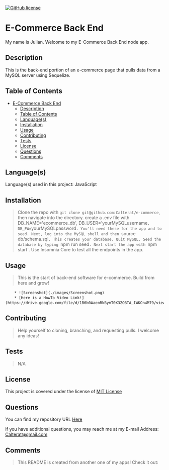 
[![GitHub license](https://img.shields.io/badge/License-MIT%20License-success.svg)](https://GitHub.com/Calterat/e-commerce/main/LICENSE)

# E-Commerce Back End

My name is Julian. Welcome to my E-Commerce Back End node app.


## Description

This is the back-end portion of an e-commerce page that pulls data from a MySQL server using Sequelize.


## Table of Contents

- [E-Commerce Back End](#e-commerce-back-end)
  - [Description](#description)
  - [Table of Contents](#table-of-contents)
  - [Language(s)](#languages)
  - [Installation](#installation)
  - [Usage](#usage)
  - [Contributing](#contributing)
  - [Tests](#tests)
  - [License](#license)
  - [Questions](#questions)
  - [Comments](#comments)


## Language(s)

Language(s) used in this project:
JavaScript


## Installation

> Clone the repo with `git clone git@github.com:Calterat/e-commerce`, then navigate into the directory. create a .env file with DB_NAME='ecommerce_db', DB_USER='yourMySQLusername`, DB_PW=`yourMySQLpassword`. You'll need these for the app and to seed. Next, log into the MySQL shell and then `source db/schema.sql`. This creates your database. Quit MySQL. Seed the database by typing `npm run seed`. Next start the app with `npm start`. Use Insomnia Core to test all the endpoints in the app.


## Usage

> This is the start of back-end software for e-commerce. Build from here and grow!


        * ![Screenshot](./images/Screenshot.png)
        * [Here is a HowTo Video Link!](https://drive.google.com/file/d/1B6b0AaeoRkBymT0X3ZO3TA_IWKOn4M79/view)
        



## Contributing

> Help yourself to cloning, branching, and requesting pulls. I welcome any ideas!
 



## Tests

> N/A



## License

This project is covered under the license of [MIT License](https://GitHub.com/Calterat/e-commerce/main/LICENSE)


## Questions

You can find my repository URL [Here](https://GitHub.com/Calterat)



If you have additional questions, you may reach me at my E-mail Address: Calterat@gmail.com



## Comments

> This README is created from another one of my apps! Check it out: 

